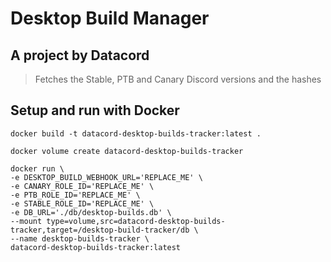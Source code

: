 # Desktop Build Manager

## A project by Datacord

> Fetches the Stable, PTB and Canary Discord versions and the hashes


## Setup and run with Docker

```docker
docker build -t datacord-desktop-builds-tracker:latest .
```

```docker
docker volume create datacord-desktop-builds-tracker
```

```docker
docker run \
-e DESKTOP_BUILD_WEBHOOK_URL='REPLACE_ME' \
-e CANARY_ROLE_ID='REPLACE_ME' \
-e PTB_ROLE_ID='REPLACE_ME' \
-e STABLE_ROLE_ID='REPLACE_ME' \
-e DB_URL='./db/desktop-builds.db' \
--mount type=volume,src=datacord-desktop-builds-tracker,target=/desktop-build-tracker/db \
--name desktop-builds-tracker \
datacord-desktop-builds-tracker:latest
```
